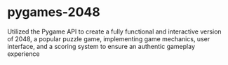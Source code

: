 # pygames-2048
Utilized the Pygame API to create a fully functional and interactive version of 2048, a popular puzzle game, 
implementing game mechanics, user interface, and a scoring system to ensure an authentic gameplay experience

